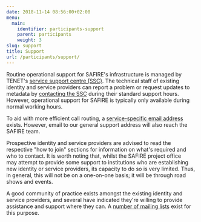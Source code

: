 ```yaml
---
date: 2018-11-14 08:56:00+02:00
menu:
  main:
    identifier: participants-support
    parent: participants
    weight: 3
slug: support
title: Support
url: /participants/support/
---
```


Routine operational support for SAFIRE's infrastructure is managed by TENET's [service support centre (SSC)](https://www.tenet.ac.za/support). The technical staff of existing identity and service providers can report a problem or request updates to metadata by [contacting the SSC](https://www.tenet.ac.za/support#log-a-fault) during their standard support hours. However, operational support for SAFIRE is typically only available during normal working hours.

To aid with more efficient call routing, a [service-specific email address](https://www.tenet.ac.za/support#other-requests) exists. However, email to our general support address will also reach the SAFIRE team.

Prospective identity and service providers are advised to read the respective "how to join" sections for information on what's required and who to contact. It is worth noting that, whilst the SAFIRE project office may attempt to provide some support to institutions who are establishing new identity or service providers, its capacity to do so is very limited. Thus, in general, this will not be on a one-on-one basis; it will be through road shows and events.

A good community of practice exists amongst the existing identity and service providers, and several have indicated they're willing to provide assistance and support where they can. A [number of mailing lists](https://lists.tenet.ac.za/sympa/lists/ti/safire) exist for this purpose.
